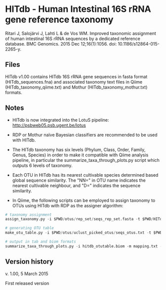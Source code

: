 HITdb - Human Intestinal 16S rRNA gene reference taxonomy 
=========================================================

Ritari J, Salojärvi J, Lahti L & de Vos WM. Improved taxonomic assignment of human intestinal 16S rRNA sequences by a dedicated reference database. BMC Genomics. 2015 Dec 12;16(1):1056. doi: 10.1186/s12864-015-2265-y.


## Files 

HITdb v1.00 contains HITdb 16S rRNA gene sequences in fasta format (HITdb_sequences.fna) and associated taxonomy text files in Qiime (HITdb_taxonomy_qiime.txt) and Mothur (HITdb_taxonomy_mothur.txt) formats.


## Notes

- HITdb is now integrated into the LotuS pipeline: http://psbweb05.psb.ugent.be/lotus

- RDP or Mothur naïve Bayesian classifiers are recommended to be used with HITdb.

- The HITdb taxonomy has six levels (Phylum, Class, Order, Family, Genus, Species) in order to make it compatible with Qiime analysis pipeline, in particular the summarize_taxa_through_plots.py script which outputs 6 levels of taxonomy.

- Each OTU in HITdb has its nearest cultivable species determined based global sequence similarity. The "NN=" in OTU name indicates the nearest cultivable neighbour, and "D=" indicates the sequence similarity. 

- In Qiime, the following scripts can be employed to assign taxonomy to OTUs using HITdb with RDP as the assigner algorithm:

``` python
# taxonomy assignment
assign_taxonomy.py -i $PWD/otus/rep_set/seqs_rep_set.fasta -t $PWD/HITdb_taxonomy_qiime.txt -r $PWD/HITdb_sequences.fna -m rdp -o hitdb_taxonomy

# generating OTU table
make_otu_table.py -i $PWD/otus/uclust_picked_otus/seqs_otus.txt -t $PWD/hitdb_taxonomy/seqs_rep_set_tax_assignments.txt -o hitdb_otutable.biom

# output in tab and biom formats
summarize_taxa_through_plots.py -i hitdb_otutable.biom -m mapping.txt -o hitdb_taxa_summary
```

## Version history

v. 1.00, 5 March 2015

First released version
